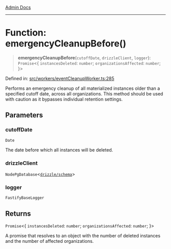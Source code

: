 [Admin Docs](/)

***

# Function: emergencyCleanupBefore()

> **emergencyCleanupBefore**(`cutoffDate`, `drizzleClient`, `logger`): `Promise`\<\{ `instancesDeleted`: `number`; `organizationsAffected`: `number`; \}\>

Defined in: [src/workers/eventCleanupWorker.ts:285](https://github.com/Sourya07/talawa-api/blob/61a1911602b2f0aac7635e08ae2918f4f768e8ff/src/workers/eventCleanupWorker.ts#L285)

Performs an emergency cleanup of all materialized instances older than a specified
cutoff date, across all organizations. This method should be used with caution as it
bypasses individual retention settings.

## Parameters

### cutoffDate

`Date`

The date before which all instances will be deleted.

### drizzleClient

`NodePgDatabase`\<[`drizzle/schema`](../../../drizzle/schema/README.md)\>

### logger

`FastifyBaseLogger`

## Returns

`Promise`\<\{ `instancesDeleted`: `number`; `organizationsAffected`: `number`; \}\>

A promise that resolves to an object with the number of deleted instances
         and the number of affected organizations.
